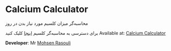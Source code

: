 # Calcium Calculator
محاسبه‌گر میزان کلسیم مورد نیاز بدن در روز

برای دسترسی به محاسبه‌گر کلسیم [اینجا](https://mansourzadeh.github.io/calcium-calculator/) کلیک کنید
Available at: [Calcium Calculator](https://mansourzadeh.github.io/calcium-calculator/)




**Developer**: Mr [Mohsen Rasouli](https://github.com/mohsen-rasouli)
